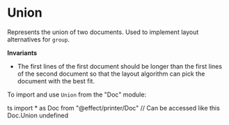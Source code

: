 # Union

Represents the union of two documents. Used to implement layout alternatives
for `group`.

**Invariants**

- The first lines of the first document should be longer than the first lines
  of the second document so that the layout algorithm can pick the document
  with the best fit.

To import and use `Union` from the "Doc" module:

ts
import \* as Doc from "@effect/printer/Doc"
// Can be accessed like this
Doc.Union
undefined
